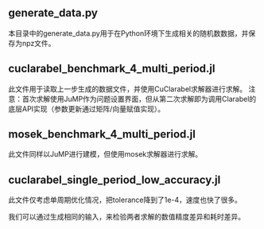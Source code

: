 ## generate_data.py
本目录中的generate_data.py用于在Python环境下生成相关的随机数数据，并保存为npz文件。

## cuclarabel_benchmark_4_multi_period.jl
此文件用于读取上一步生成的数据文件，并使用CuClarabel求解器进行求解。
注意：首次求解使用JuMP作为问题设置界面，但从第二次求解即为调用Clarabel的底层API实现（参数更新通过矩阵/向量赋值实现）。

## mosek_benchmark_4_multi_period.jl
此文件同样以JuMP进行建模，但使用mosek求解器进行求解。

## cuclarabel_single_period_low_accuracy.jl
此文件仅考虑单周期优化情况，把tolerance降到了1e-4，速度也快了很多。

我们可以通过生成相同的输入，来检验两者求解的数值精度差异和耗时差异。
